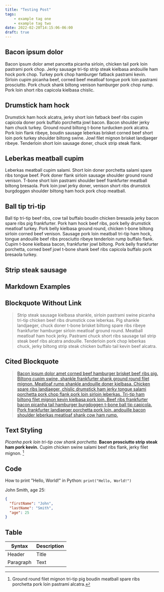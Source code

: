 ```yaml
---
title: "Testing Post"
tags:
    - example tag one
    - example tag two
date: 2022-02-20T14:15:06-06:00
draft: true
---
```

## Bacon ipsum dolor

Bacon ipsum dolor amet pancetta picanha sirloin, chicken tail pork loin pastrami pork chop. Jerky sausage tri-tip strip steak kielbasa andouille ham hock pork chop. Turkey pork chop hamburger fatback pastrami kevin. Sirloin cupim picanha beef, corned beef meatloaf tongue pork loin pastrami prosciutto. Pork chuck shank biltong venison hamburger pork chop rump. Pork loin short ribs capicola kielbasa chislic.

## Drumstick ham hock

Drumstick ham hock alcatra, jerky short loin fatback beef ribs cupim capicola doner pork buffalo porchetta jowl bacon. Bacon shoulder jerky ham chuck turkey. Ground round biltong t-bone turducken pork alcatra. Pork loin flank ribeye, boudin sausage leberkas brisket corned beef short loin pork turkey shoulder biltong swine. Jowl filet mignon brisket landjaeger ribeye. Tenderloin short loin sausage doner, chuck strip steak flank.

## Leberkas meatball cupim

Leberkas meatball cupim salami. Short loin doner porchetta salami spare ribs tongue beef. Pork doner flank sirloin sausage shoulder ground round venison. T-bone short loin pastrami shoulder beef frankfurter meatball biltong bresaola. Pork loin jowl jerky doner, venison short ribs drumstick burgdoggen shoulder biltong ham hock pork chop meatball.

## Ball tip tri-tip

Ball tip tri-tip beef ribs, cow tail buffalo boudin chicken bresaola jerky bacon spare ribs pig frankfurter. Pork ham hock beef ribs, pork belly drumstick meatloaf turkey. Pork belly kielbasa ground round, chicken t-bone biltong sirloin corned beef venison. Sausage pork loin meatball tri-tip ham hock, tongue andouille beef ribs prosciutto ribeye tenderloin rump buffalo flank. Cupim t-bone kielbasa bacon, frankfurter jowl biltong. Pork belly frankfurter porchetta, corned beef jowl t-bone shank beef ribs capicola buffalo pork bresaola turkey.

## Strip steak sausage

## Markdown Examples

## Blockquote Without Link

> Strip steak sausage kielbasa shankle, sirloin pastrami swine picanha tri-tip chicken beef ribs drumstick cow leberkas. Pig shankle landjaeger, chuck doner t-bone brisket biltong spare ribs ribeye frankfurter hamburger sirloin meatloaf ground round. Meatball meatloaf ham hock jerky. Pastrami chuck short ribs sausage tail strip steak beef ribs alcatra andouille. Tenderloin pork chop leberkas chuck, jerky biltong strip steak chicken buffalo tail kevin beef alcatra.

## Cited Blockquote

> [Bacon ipsum dolor amet corned beef hamburger brisket beef ribs pig. Biltong cupim swine, shankle frankfurter shank ground round filet mignon. Meatloaf rump shankle andouille doner kielbasa. Chicken spare ribs landjaeger, chislic drumstick ham jerky tongue salami porchetta pork chop flank pork loin sirloin leberkas. Tri-tip ham biltong filet mignon kevin kielbasa pork loin. Beef ribs frankfurter bacon picanha tail hamburger burgdoggen t-bone ball tip capicola. Pork frankfurter landjaeger porchetta pork loin, andouille bacon shoulder leberkas meatloaf shank cow ham rump.](https://twitter.com/kanyewest/status/1323914087340781569)

## Text Styling

*Picanha pork loin tri-tip cow shank porchetta.* **Bacon prosciutto strip steak ham pork kevin.** Cupim chicken swine salami beef ribs flank, jerky filet mignon. [^1]

## Code

How to print "Hello, World!" in Python: `print("Hello, World!")`

John Smith, age 25:

```json
{
  "firstName": "John",
  "lastName": "Smith",
  "age": 25
}
```

## Table

| Syntax | Description |
| ----------- | ----------- |
| Header | Title |
| Paragraph | Text |

[^1]: Ground round filet mignon tri-tip pig boudin meatball spare ribs porchetta pork loin pastrami alcatra.
